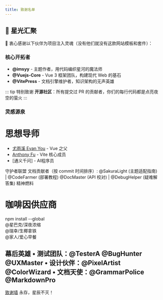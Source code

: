 ```yaml
---
title: 致谢名单
---
```


## 🌈 星光汇聚

🎉 衷心感谢以下伙伴为项目注入灵魂（没有他们就没有这款网站模板和套件）：

### 核心开拓者
- **@imsyy** - 主题作者，用代码编织星河的魔法师  
- **@Vuejs-Core** - Vue 3 框架团队，构建现代 Web 的基石  
- **@VitePress** - 文档引擎维护者，知识架构的无声英雄

::: tip 特别致谢
**开源社区**：所有提交过 PR 的贡献者，你们的每行代码都是点亮夜空的萤火
:::

### 灵感源泉
# 思想导师
- [尤雨溪 Evan You](https://github.com/yyx990803) - Vue 之父
- [Anthony Fu](https://github.com/antfu) - Vite 核心成员
- [通义千问] - AI程序员

守护者联盟
文档贡献者（按 commit 时间排序）:
@SakuraLight (主题适配指南) | @CodeFarmer (部署教程)
@DocMaster (API 校对) | @DebugHelper (疑难解答集)
精神燃料
# 咖啡因供应商
npm install --global \
  @星巴克/深夜浓缩 \
  @瑞幸/生椰拿铁 \
  @家人/爱心早餐

幕后英雄
•  测试团队：@TesterA @BugHunter @UXMaster
•  设计伙伴：@PixelArtist @ColorWizard
•  文档天使：@GrammarPolice @MarkdownPro
------------------------
[致谢墙](https://github.com/imsyy/vitepress-theme-curve/graphs/contributors) 永存，星辰不灭！


